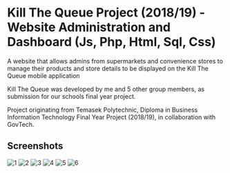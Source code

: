 # Kill The Queue Project (2018/19) - Website Administration and Dashboard (Js, Php, Html, Sql, Css)

A website that allows admins from supermarkets and convenience stores to manage their products and store details to be displayed on the Kill The Queue mobile application

Kill The Queue was developed by me and 5 other group members, as submission for our schools final year project.

Project originating from Temasek Polytechnic, Diploma in Business Information Technology Final Year Project (2018/19), in collaboration with GovTech. 

## Screenshots
![1](https://user-images.githubusercontent.com/33335872/167593796-0b595bdf-706b-47c4-97da-62d324620253.png)
![2](https://user-images.githubusercontent.com/33335872/167593840-b0edf1d9-99c0-41ae-a899-e8ac99121300.png)
![3](https://user-images.githubusercontent.com/33335872/167593885-b9d4709d-a281-43bd-bf4f-107c33ca7b42.png)
![4](https://user-images.githubusercontent.com/33335872/167593894-8aefbeee-d8cd-4e5e-86a4-b42a89835d5f.png)
![5](https://user-images.githubusercontent.com/33335872/167593908-db55e672-cbb6-44b6-af63-447d72adbd6b.png)
![6](https://user-images.githubusercontent.com/33335872/167593919-cb0e7770-7ade-4c2d-a175-60ba1c48d9fc.png)
